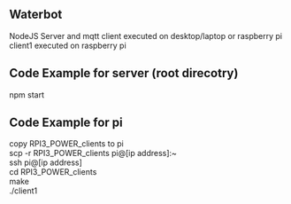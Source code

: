 ## Waterbot

NodeJS Server and mqtt client executed on desktop/laptop or raspberry pi 
client1 executed on raspberry pi
## Code Example for server (root direcotry)

npm start

## Code Example for pi
copy RPI3_POWER_clients to pi <br />
scp -r RPI3_POWER_clients pi@[ip address]:~ <br />
ssh pi@[ip address] <br />
cd RPI3_POWER_clients <br />
make <br />
./client1
